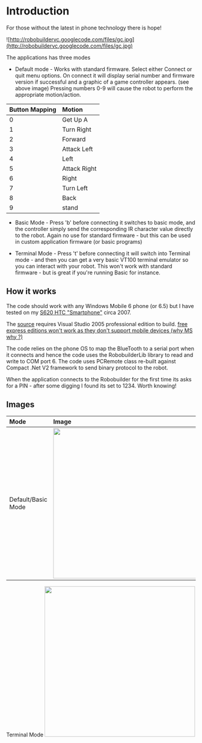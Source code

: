 # Introduction #

For those without the latest in phone technology there is hope!

![http://robobuildervc.googlecode.com/files/gc.jpg](http://robobuildervc.googlecode.com/files/gc.jpg)

The applications has three modes

  * Default mode - Works with standard firmware. Select either Connect or quit menu options. On connect it will display serial number and firmware version if successful and a graphic of a game controller appears. (see above image) Pressing numbers 0-9 will cause the robot to perform the appropriate motion/action.

|Button Mapping|Motion|
|:-------------|:-----|
|0 |Get Up A|
|1 |Turn Right |
|2 |Forward |
|3 |Attack Left |
|4 |Left |
|5 |Attack Right |
|6 |Right |
|7 |Turn Left |
|8 |Back |
|9 |stand|

  * Basic Mode - Press 'b' before connecting it switches to basic mode, and the controller simply send the corresponding IR character value directly to the robot. Again no use for standard firmware - but this can be used in custom application firmware (or basic programs)

  * Terminal Mode - Press 't' before connecting it will switch into Terminal mode - and then you can get a very basic VT100 terminal emulator so you can interact with your robot. This won't work with standard firmware - but is great if you're running Basic for instance.

## How it works ##

The code should work with any Windows Mobile 6 phone (or 6.5) but I have tested on my [S620 HTC "Smartphone"](http://www.htc.com/uk/product/s620/overview.html) circa 2007.

The [source](http://robobuildervc.googlecode.com/files/RomoMoboApps.zip) requires Visual Studio 2005 professional edition to build. [free express editions won't work as they don't support mobile devices (why MS why ?)](The.md)

The code relies on the phone OS to map the BlueTooth to a serial port when it connects and hence the code uses the RobobuilderLib library to read and write to COM port 6. The code uses PCRemote class re-built against Compact .Net V2 framework to send binary protocol to the robot.

When the application connects to the Robobuilder for the first time its asks for a PIN - after some digging I found its set to 1234. Worth knowing!


## Images ##

| Mode | Image |
|:-----|:------|
| Default/Basic Mode  | <img src='http://robobuildervc.googlecode.com/files/IMG_1388t.jpg' width='400'> <br>
<tr><td> Terminal Mode </td><td> <img src='http://robobuildervc.googlecode.com/files/IMG_1387t.jpg' width='400'> </td></tr>